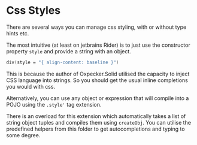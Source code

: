 # Css Styles

There are several ways you can manage css styling, with or without type hints etc.

The most intuitive (at least on jetbrains Rider) is to just use the constructor property `style` and provide a string with an object.

```fsharp
div(style = "{ align-content: baseline }")
```

This is because the author of Oxpecker.Solid utilised the capacity to inject CSS language into strings. So you should get the usual inline completions you would with css.

Alternatively, you can use any object or expression that will compile into a POJO using the `.style'` tag extension.

There is an overload for this extension which automatically takes a list of string object tuples and compiles them using `createObj`. You can utilise the predefined helpers from this folder to get autocompletions and typing to some degree.